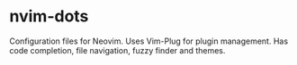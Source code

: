 # nvim-dots
Configuration files for Neovim. Uses Vim-Plug for plugin management. Has code completion, file navigation, fuzzy finder and themes.
